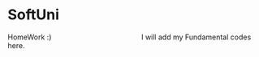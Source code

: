# SoftUni
HomeWork :)                                             
I will add my Fundamental codes here.
